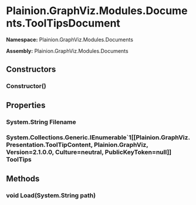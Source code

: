 
# Plainion.GraphViz.Modules.Documents.ToolTipsDocument

**Namespace:** Plainion.GraphViz.Modules.Documents

**Assembly:** Plainion.GraphViz.Modules.Documents


## Constructors

### Constructor()


## Properties

### System.String Filename

### System.Collections.Generic.IEnumerable`1[[Plainion.GraphViz.Presentation.ToolTipContent, Plainion.GraphViz, Version=2.1.0.0, Culture=neutral, PublicKeyToken=null]] ToolTips


## Methods

### void Load(System.String path)
